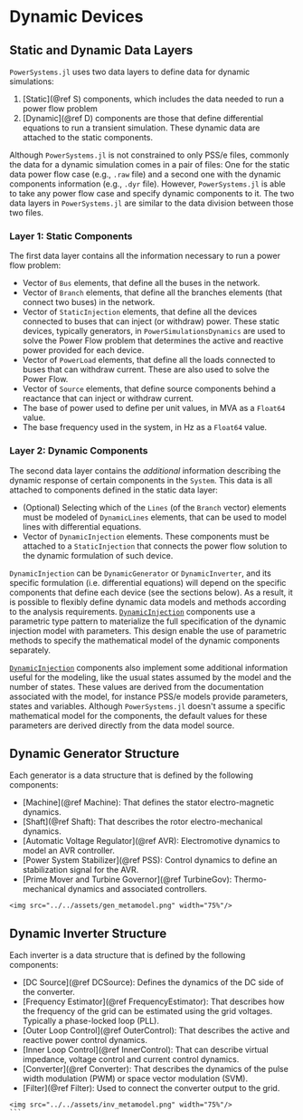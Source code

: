 # Dynamic Devices

## Static and Dynamic Data Layers

`PowerSystems.jl` uses two data layers to define data for dynamic simulations:

 1. [Static](@ref S) components, which includes the data needed to run a power flow problem
 2. [Dynamic](@ref D) components are those that define differential equations to run a transient simulation. These dynamic
    data are attached to the static components.

Although `PowerSystems.jl` is not constrained to only PSS/e files, commonly the data for a
dynamic simulation comes in a pair of files: One for the static data power flow case (e.g.,
`.raw` file) and a second one with the dynamic components information (e.g., `.dyr` file).
However, `PowerSystems.jl` is able to take any power flow case and specify dynamic
components to it. The two data layers in `PowerSystems.jl` are similar to the data
division between those two files.

### Layer 1: Static Components

The first data layer contains all the information necessary to run a power flow problem:

  - Vector of `Bus` elements, that define all the buses in the network.
  - Vector of `Branch` elements, that define all the branches elements (that connect two buses) in the network.
  - Vector of `StaticInjection` elements, that define all the devices connected to buses that can inject (or withdraw) power. These static devices, typically generators, in `PowerSimulationsDynamics` are used to solve the Power Flow problem that determines the active and reactive power provided for each device.
  - Vector of `PowerLoad` elements, that define all the loads connected to buses that can withdraw current. These are also used to solve the Power Flow.
  - Vector of `Source` elements, that define source components behind a reactance that can inject or withdraw current.
  - The base of power used to define per unit values, in MVA as a `Float64` value.
  - The base frequency used in the system, in Hz as a `Float64` value.

### Layer 2: Dynamic Components

The second data layer contains the *additional* information describing the dynamic response
of certain components in the `System`. This data is all attached to components defined in
the static data layer:

  - (Optional) Selecting which of the `Lines` (of the `Branch` vector) elements must be modeled of `DynamicLines` elements, that can be used to model lines with differential equations.
  - Vector of `DynamicInjection` elements. These components must be attached to a `StaticInjection` that connects the power flow solution to the dynamic formulation of such device.

`DynamicInjection` can be `DynamicGenerator` or `DynamicInverter`, and its specific formulation (i.e. differential equations) will depend on the specific components that define each device (see the sections below). As
a result, it is possible to flexibly define dynamic data models and methods according to
the analysis requirements. [`DynamicInjection`](@ref) components use a parametric
type pattern to materialize the full specification of the dynamic injection model with
parameters. This design enable the use of parametric methods to specify the mathematical
model of the dynamic components separately.

[`DynamicInjection`](@ref) components also implement some additional information useful for
the modeling, like the usual states assumed by the model and the number of states. These values are
derived from the documentation associated with the model, for instance PSS/e models provide
parameters, states and variables. Although `PowerSystems.jl` doesn't assume a specific
mathematical model for the components, the default values for these parameters are derived
directly from the data model source.

## Dynamic Generator Structure

Each generator is a data structure that is defined by the following components:

  - [Machine](@ref Machine): That defines the stator electro-magnetic dynamics.
  - [Shaft](@ref Shaft): That describes the rotor electro-mechanical dynamics.
  - [Automatic Voltage Regulator](@ref AVR): Electromotive dynamics to model an AVR controller.
  - [Power System Stabilizer](@ref PSS): Control dynamics to define an stabilization signal for the AVR.
  - [Prime Mover and Turbine Governor](@ref TurbineGov): Thermo-mechanical dynamics and associated controllers.

```@raw html
<img src="../../assets/gen_metamodel.png" width="75%"/>
```

## Dynamic Inverter Structure

Each inverter is a data structure that is defined by the following components:

  - [DC Source](@ref DCSource): Defines the dynamics of the DC side of the converter.
  - [Frequency Estimator](@ref FrequencyEstimator): That describes how the frequency of the grid
    can be estimated using the grid voltages. Typically a phase-locked loop (PLL).
  - [Outer Loop Control](@ref OuterControl): That describes the active and reactive power
    control dynamics.
  - [Inner Loop Control](@ref InnerControl): That can describe virtual impedance,
    voltage control and current control dynamics.
  - [Converter](@ref Converter): That describes the dynamics of the pulse width modulation (PWM)
    or space vector modulation (SVM).
  - [Filter](@ref Filter): Used to connect the converter output to the grid.

```@raw html
<img src="../../assets/inv_metamodel.png" width="75%"/>
``` ⠀
```
